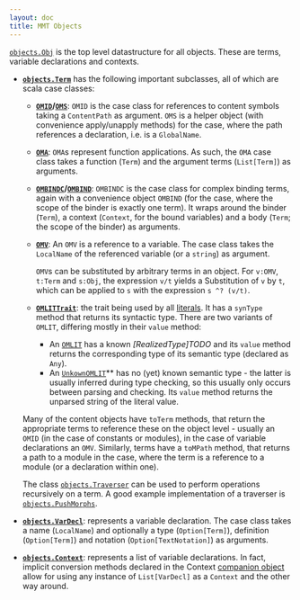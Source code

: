 ```yaml
---
layout: doc
title: MMT Objects
---
```

[`objects.Obj`](apidoc://info.kwarc.mmt.api.objects.Obj) is the top level datastructure for all objects.
These are terms, variable declarations and contexts.

* **[`objects.Term`](apidoc://info.kwarc.mmt.api.objects.Term)** has the following important subclasses, all of which are scala case classes:
  * **[`OMID`](apidoc://info.kwarc.mmt.api.objects.OMID)/[`OMS`](apidoc://info.kwarc.mmt.api.objects.OMS$)**: `OMID` is the case class for references to content symbols taking a `ContentPath` as argument. `OMS` is a helper object (with convenience apply/unapply methods) for the case, where the path references a declaration, i.e. is a `GlobalName`.
  * **[`OMA`](apidoc://info.kwarc.mmt.api.objects.OMA)**: `OMA`s represent function applications. As such, the `OMA` case class takes a function (`Term`) and the argument terms (`List[Term]`) as arguments.
  * **[`OMBINDC`](apidoc://info.kwarc.mmt.api.objects.OMBINDC)/[`OMBIND`](apidoc://info.kwarc.mmt.api.objects.OMBIND$)**: `OMBINDC` is the case class for complex binding terms, again with a convenience object `OMBIND` (for the case, where the scope of the binder is exactly one term). It wraps around the binder (`Term`), a context (`Context`, for the bound variables) and a body (`Term`; the scope of the binder) as arguments.
  * **[`OMV`](apidoc://info.kwarc.mmt.api.objects.OMV)**: An `OMV` is a reference to a variable. The case class takes the `LocalName` of the referenced variable (or a `string`) as argument.

    `OMV`s can be substituted by arbitrary terms in an object. For `v:OMV`, `t:Term` and `s:Obj`, the expression `v/t` yields a Substitution of `v` by `t`, which can be applied to `s` with the expression `s ^? (v/t)`. 
  
  * **[`OMLITTrait`](apidoc://info.kwarc.mmt.api.objects.OMLITTrait)**: the trait being used by all [literals](../../language/literals.html). It has a `synType` method that returns its syntactic type. There are two variants of `OMLIT`, differing mostly in their `value` method:
    * An [`OMLIT`](apidoc://info.kwarc.mmt.api.objects.OMLIT) has a known *[RealizedType]TODO* and its `value` method returns the corresponding type of its semantic type (declared as `Any`).
    * An [`UnkownOMLIT`](apidoc://info.kwarc.mmt.api.objects.UnknownOMLIT)** has no (yet) known semantic type - the latter is usually inferred during type checking, so this usually only occurs between parsing and checking. Its `value` method returns the unparsed string of the literal value.

  Many of the content objects have `toTerm` methods, that return the appropriate terms to reference these on the object level - usually an `OMID` (in the case of constants or modules), in the case of variable declarations an `OMV`. Similarly, terms have a `toMPath` method, that returns a path to a module in the case, where the term is a reference to a module (or a declaration within one).
  
  The class [`objects.Traverser`](apidoc://info.kwarc.mmt.api.objects.Traverser) can be used to perform operations recursively on a term. A good example implementation of a traverser is [`objects.PushMorphs`](apidoc://info.kwarc.mmt.api.objects.PushMorphs).
* **[`objects.VarDecl`](apidoc://info.kwarc.mmt.api.objects.VarDecl)**: represents a variable declaration. The case class takes a name (`LocalName`) and optionally a type (`Option[Term]`), definition (`Option[Term]`) and notation (`Option[TextNotation]`) as arguments.
* **[`objects.Context`](apidoc://info.kwarc.mmt.api.objects.Context)**: represents a list of variable declarations. In fact, implicit conversion methods declared in the Context [companion object](apidoc://info.kwarc.mmt.api.objects.Context$) allow for using any
instance of `List[VarDecl]` as a `Context` and the other way around.
